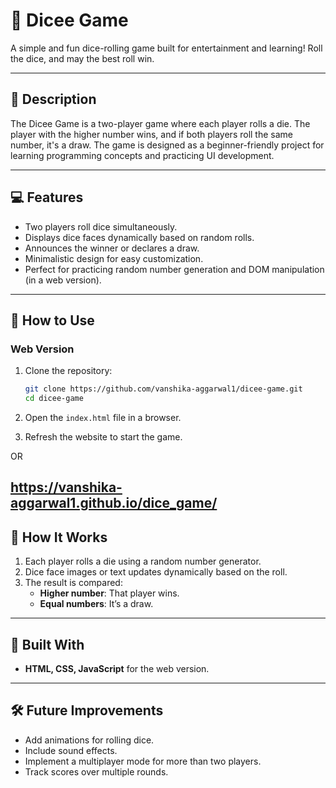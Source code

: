 # 🎲 Dicee Game

A simple and fun dice-rolling game built for entertainment and learning! Roll the dice, and may the best roll win.

---

## 📝 Description

The Dicee Game is a two-player game where each player rolls a die. The player with the higher number wins, and if both players roll the same number, it's a draw. The game is designed as a beginner-friendly project for learning programming concepts and practicing UI development.

---

## 💻 Features

- Two players roll dice simultaneously.
- Displays dice faces dynamically based on random rolls.
- Announces the winner or declares a draw.
- Minimalistic design for easy customization.
- Perfect for practicing random number generation and DOM manipulation (in a web version).

---

## 🚀 How to Use

### Web Version
1. Clone the repository:
   ```bash
   git clone https://github.com/vanshika-aggarwal1/dicee-game.git
   cd dicee-game
   ```
2. Open the `index.html` file in a browser.

3. Refresh the website to start the game.

OR 

https://vanshika-aggarwal1.github.io/dice_game/
---

## 🌟 How It Works

1. Each player rolls a die using a random number generator.
2. Dice face images or text updates dynamically based on the roll.
3. The result is compared:
   - **Higher number**: That player wins.
   - **Equal numbers**: It’s a draw.

---

## 🔧 Built With

- **HTML, CSS, JavaScript** for the web version.

---

## 🛠️ Future Improvements

- Add animations for rolling dice.
- Include sound effects.
- Implement a multiplayer mode for more than two players.
- Track scores over multiple rounds.
